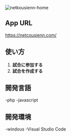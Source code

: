 ![netkousienn-home](https://github.com/ryouga-en/netcousienn/assets/144085135/194814da-e85b-4d2d-a52d-801b15a52b3d)

## App URL
https://netcousienn.com/

## 使い方
1. **試合に参加する**
1. **試合を作成する**
## 開発言語
-php
-javascript
## 開発環境
-windous
-Visual Studio Code

